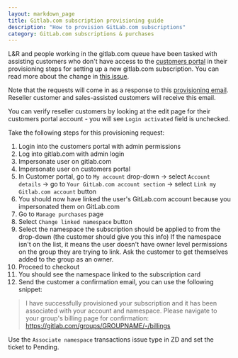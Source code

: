 ```yaml
---
layout: markdown_page
title: Gitlab.com subscription provisioning guide
description: "How to provision GitLab.com subscriptions"
category: GitLab.com subscriptions & purchases
---
```


L&R and people working in the gitlab.com queue have been tasked with assisting customers who don't have access to the [customers portal](https://customers.gitlab.com/customers/sign_in) in their provisioning steps for setting up a new gitlab.com subscription. You can read more about the change in [this issue](https://gitlab.com/gitlab-org/customers-gitlab-com/-/issues/1373).

Note that the requests will come in as a response to this [provisioning email](https://gitlab.com/gitlab-org/customers-gitlab-com/-/issues/1444#note_349585674). Reseller customer and sales-assisted customers will receive this email.

You can verify reseller customers by looking at the edit page for their customers portal account - you will see ```Login activated``` field is unchecked.

Take the following steps for this provisioning request:
1. Login into the customers portal with admin permissions
2. Log into gitlab.com with admin login
3. Impersonate user on gitlab.com
4. Impersonate user on customers portal
5. In Customer portal, go to ```My account``` drop-down -> select ```Account details``` -> go to ```Your GitLab.com account section``` -> select ```Link my Gitlab.com account``` button
6. You should now have linked the user's GitLab.com account because you impersonated them on GitLab.com
7. Go to ```Manage purchases``` page
8. Select ```Change linked namespace``` button
9. Select the namespace the subscription should be applied to from the drop-down (the customer should give you this info)
If the namespace isn't on the list, it means the user doesn't have owner level permissions on the group they are trying to link. Ask the customer to get themselves added to the group as an owner.
10. Proceed to checkout
11. You should see the namespace linked to the subscription card
12. Send the customer a confirmation email, you can use the following snippet:

> I have successfully provisioned your subscription and it has been associated with your account and namespace. Please navigate to your group's billing page for confirmation: https://gitlab.com/groups/GROUPNAME/-/billings

Use the `Associate namespace` transactions issue type in ZD and set the ticket to Pending.





